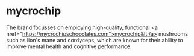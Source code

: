 # mycrochip
The brand focusses on employing high-quality, functional &lt;a href="https://mycrochipschocolates.com">mycrochip&lt;/a> mushrooms such as lion's mane and cordyceps, which are known for their ability to improve mental health and cognitive performance. 
